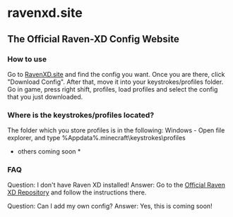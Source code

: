 # ravenxd.site
## The Official Raven-XD Config Website

### How to use

Go to [RavenXD.site](https://ravenxd.site) and find the config you want.
Once you are there, click "Download Config".
After that, move it into your keystrokes/profiles folder.
Go in game, press right shift, profiles, load profiles and select the config that you just downloaded.

### Where is the keystrokes/profiles located?

The folder which you store profiles is in the following:
Windows - Open file explorer, and type %Appdata%\.minecraft\keystrokes\profiles
* others coming soon *

### FAQ

Question: I don't have Raven XD installed!
Answer: Go to the [Official Raven XD Repository](https://github.com/xia-mc/Raven-XD) and follow the instructions there.

Question: Can I add my own config?
Answer: Yes, this is coming soon!

